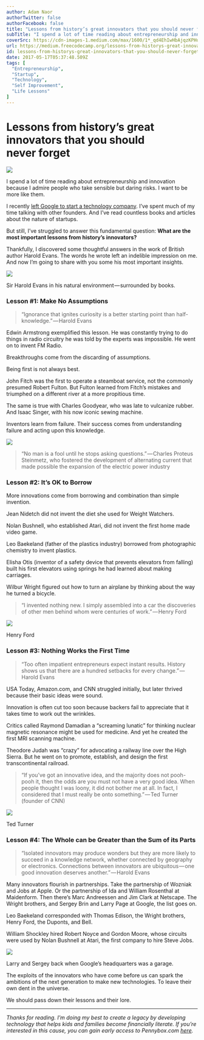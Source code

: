```yaml
---
author: Adam Naor
authorTwitter: false
authorFacebook: false
title: "Lessons from history’s great innovators that you should never forget"
subTitle: "I spend a lot of time reading about entrepreneurship and innovation because I admire people who take sensible but daring risks. I want to..."
coverSrc: https://cdn-images-1.medium.com/max/1600/1*_qd4EhIwHbAjqzKPHu8-Ig.jpeg
url: https://medium.freecodecamp.org/lessons-from-historys-great-innovators-that-you-should-never-forget-4d5e432adcde
id: lessons-from-historys-great-innovators-that-you-should-never-forget-4d5e432adcde
date: 2017-05-17T05:37:48.509Z
tags: [
  "Entrepreneurship",
  "Startup",
  "Technology",
  "Self Improvement",
  "Life Lessons"
]
---
```

# Lessons from history’s great innovators that you should never forget



![](https://cdn-images-1.medium.com/max/1600/1*_qd4EhIwHbAjqzKPHu8-Ig.jpeg)



I spend a lot of time reading about entrepreneurship and innovation because I admire people who take sensible but daring risks. I want to be more like them.

I recently [left Google to start a technology company](https://medium.freecodecamp.com/why-i-quit-google-and-built-an-app-that-teaches-personal-finance-to-kids-f0d125e1f07b). I’ve spent much of my time talking with other founders. And I’ve read countless books and articles about the nature of startups.

But still, I’ve struggled to answer this fundamental question: **What are the most important lessons from history’s innovators?**

Thankfully, I discovered some thoughtful answers in the work of British author Harold Evans. The words he wrote left an indelible impression on me. And now I’m going to share with you some his most important insights.



![](https://cdn-images-1.medium.com/max/1600/1*CHjNiM0if0qE8u25395fhA.jpeg)

Sir Harold Evans in his natural environment — surrounded by books.



### Lesson #1: Make No Assumptions

> “Ignorance that ignites curiosity is a better starting point than half-knowledge.” — Harold Evans

Edwin Armstrong exemplified this lesson. He was constantly trying to do things in radio circuitry he was told by the experts was impossible. He went on to invent FM Radio.

Breakthroughs come from the discarding of assumptions.

Being first is not always best.

John Fitch was the first to operate a steamboat service, not the commonly presumed Robert Fulton. But Fulton learned from Fitch’s mistakes and triumphed on a different river at a more propitious time.

The same is true with Charles Goodyear, who was late to vulcanize rubber. And Isaac Singer, with his now iconic sewing machine.

Inventors learn from failure. Their success comes from understanding failure and acting upon this knowledge.



![](https://cdn-images-1.medium.com/max/1600/1*JaYWdT4vHDboJ97UaQf4iA.jpeg)



> “No man is a fool until he stops asking questions.” — Charles Proteus Steinmetz, who fostered the development of alternating current that made possible the expansion of the electric power industry

### Lesson #2: It’s OK to Borrow

More innovations come from borrowing and combination than simple invention.

Jean Nidetch did not invent the diet she used for Weight Watchers.

Nolan Bushnell, who established Atari, did not invent the first home made video game.

Leo Baekeland (father of the plastics industry) borrowed from photographic chemistry to invent plastics.

Elisha Otis (inventor of a safety device that prevents elevators from falling) built his first elevators using springs he had learned about making carriages.

Wilbur Wright figured out how to turn an airplane by thinking about the way he turned a bicycle.

> “I invented nothing new. I simply assembled into a car the discoveries of other men behind whom were centuries of work.” — Henry Ford



![](https://cdn-images-1.medium.com/max/1600/1*nqe4y6Z7T7d4UTzOm-IFEQ.png)

Henry Ford



### Lesson #3: Nothing Works the First Time

> “Too often impatient entrepreneurs expect instant results. History shows us that there are a hundred setbacks for every change.” — Harold Evans

USA Today, Amazon.com, and CNN struggled initially, but later thrived because their basic ideas were sound.

Innovation is often cut too soon because backers fail to appreciate that it takes time to work out the wrinkles.

Critics called Raymond Damadian a “screaming lunatic” for thinking nuclear magnetic resonance might be used for medicine. And yet he created the first MRI scanning machine.

Theodore Judah was “crazy” for advocating a railway line over the High Sierra. But he went on to promote, establish, and design the first transcontinental railroad.

> “If you’ve got an innovative idea, and the majority does not pooh-pooh it, then the odds are you must not have a very good idea. When people thought I was loony, it did not bother me at all. In fact, I considered that I must really be onto something.” — Ted Turner (founder of CNN)



![](https://cdn-images-1.medium.com/max/1600/1*8MVwrWnyXYNzPE49nmnOJw.jpeg)

Ted Turner



### Lesson #4: The Whole can be Greater than the Sum of its Parts

> “Isolated innovators may produce wonders but they are more likely to succeed in a knowledge network, whether connected by geography or electronics. Connections between innovators are ubiquitous — one good innovation deserves another.” — Harold Evans

Many innovators flourish in partnerships. Take the partnership of Wozniak and Jobs at Apple. Or the partnership of Ida and William Rosenthal at Maidenform. Then there’s Marc Andreessen and Jim Clark at Netscape. The Wright brothers, and Sergey Brin and Larry Page at Google, the list goes on.

Leo Baekeland corresponded with Thomas Edison, the Wright brothers, Henry Ford, the Duponts, and Bell.

William Shockley hired Robert Noyce and Gordon Moore, whose circuits were used by Nolan Bushnell at Atari, the first company to hire Steve Jobs.



![](https://cdn-images-1.medium.com/max/1600/1*rvod9WVD4DhLQQv3eFUrxA.png)

Larry and Sergey back when Google’s headquarters was a garage.



The exploits of the innovators who have come before us can spark the ambitions of the next generation to make new technologies. To leave their own dent in the universe.

We should pass down their lessons and their lore.











* * *







_Thanks for reading. I’m doing my best to create a legacy by developing technology that helps kids and families become financially literate. If you’re interested in this cause, you can gain early access to Pennybox.com_ [_here_](http://goo.gl/WgFn7V)_._








